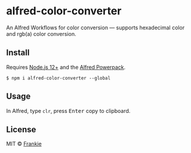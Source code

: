 # alfred-color-converter

An Alfred Workflows for color conversion — supports hexadecimal color and rgb(a) color conversion.

## Install

Requires [Node.js 12+](https://nodejs.org) and the [Alfred Powerpack](https://www.alfredapp.com/powerpack/).

```shell
$ npm i alfred-color-converter --global
```

## Usage

In Alfred, type `clr`, press <kbd>Enter</kbd> copy to clipboard.

## License

MIT © [Frankie](https://github.com/toFrankie/alfred-color-converter/blob/main/license)
